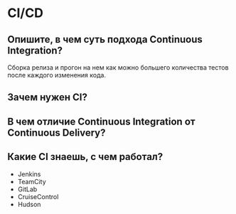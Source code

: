# CI/CD

## Опишите, в чем суть подхода Continuous Integration?
Сборка релиза и прогон на нем как можно большего количества тестов после каждого изменения кода.

## Зачем нужен CI?



## В чем отличие Continuous Integration от Continuous Delivery?


## Какие CI знаешь, с чем работал?

- Jenkins
- TeamCity
- GitLab
- CruiseControl
- Hudson 